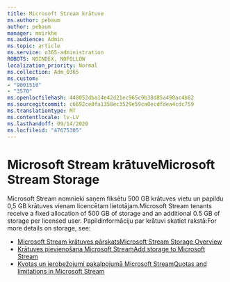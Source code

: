 ```yaml
---
title: Microsoft Stream krātuve
ms.author: pebaum
author: pebaum
manager: mnirkhe
ms.audience: Admin
ms.topic: article
ms.service: o365-administration
ROBOTS: NOINDEX, NOFOLLOW
localization_priority: Normal
ms.collection: Adm_O365
ms.custom:
- "9001510"
- "3570"
ms.openlocfilehash: 448052dba14e42d21ec965c9b38d85a498ac4b82
ms.sourcegitcommit: c6692ce0fa1358ec3529e59ca0ecdfdea4cdc759
ms.translationtype: MT
ms.contentlocale: lv-LV
ms.lasthandoff: 09/14/2020
ms.locfileid: "47675305"
---
```

# <a name="microsoft-stream-storage"></a><span data-ttu-id="223d3-102">Microsoft Stream krātuve</span><span class="sxs-lookup"><span data-stu-id="223d3-102">Microsoft Stream Storage</span></span>

<span data-ttu-id="223d3-103">Microsoft Stream nomnieki saņem fiksētu 500 GB krātuves vietu un papildu 0,5 GB krātuves vienam licencētam lietotājam.</span><span class="sxs-lookup"><span data-stu-id="223d3-103">Microsoft Stream tenants receive a fixed allocation of 500 GB of storage and an additional 0.5 GB of storage per licensed user.</span></span>
<span data-ttu-id="223d3-104">Papildinformāciju par krātuvi skatiet rakstā:</span><span class="sxs-lookup"><span data-stu-id="223d3-104">For more details on storage, see:</span></span>

- [<span data-ttu-id="223d3-105">Microsoft Stream krātuves pārskats</span><span class="sxs-lookup"><span data-stu-id="223d3-105">Microsoft Stream Storage Overview</span></span>](https://docs.microsoft.com/stream/license-overview#storage)
- [<span data-ttu-id="223d3-106">Krātuves pievienošana Microsoft Stream</span><span class="sxs-lookup"><span data-stu-id="223d3-106">Add storage to Microsoft Stream</span></span>](https://docs.microsoft.com/stream/storage-add-on)
- [<span data-ttu-id="223d3-107">Kvotas un ierobežojumi pakalpojumā Microsoft Stream</span><span class="sxs-lookup"><span data-stu-id="223d3-107">Quotas and limitations in Microsoft Stream</span></span>](https://docs.microsoft.com/stream/quotas-and-limitations)
